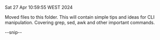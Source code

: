 Sat 27 Apr 10:59:55 WEST 2024

Moved files to this folder.
This will contain simple tips and ideas for CLI manipulation. Covering grep, sed, awk and other important commands.

--snip--

